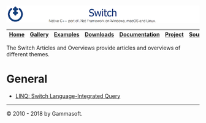![Switch Header](Pictures/SwitchNativeC++port.png)

| [Home](Home.md) | [Gallery](Gallery.md) | [Examples](Examples.md) | [Downloads](Downloads.md) | [Documentation](Documentation.md) | [Project](https://sourceforge.net/projects/switchpro) | [Source](https://github.com/gammasoft71/switch) | [License](License.md) | [Contact](Contact.md) | [GAMMA Soft](https://gammasoft71.wixsite.com/gammasoft) |
|-----------------|-----------------------|-------------------------|-------------------------|-----------------------------------|-------------------------------------------------------|-------------------------------------------------|-----------------------|-----------------------|---------------------------------------------------------|

The Switch Articles and Overviews provide articles and overviews of different themes.

# General

* [LINQ: Switch Language-Integrated Query](LINQSwitchLanguageIntegratedQuery.md)

______________________________________________________________________________________________

© 2010 - 2018 by Gammasoft.
